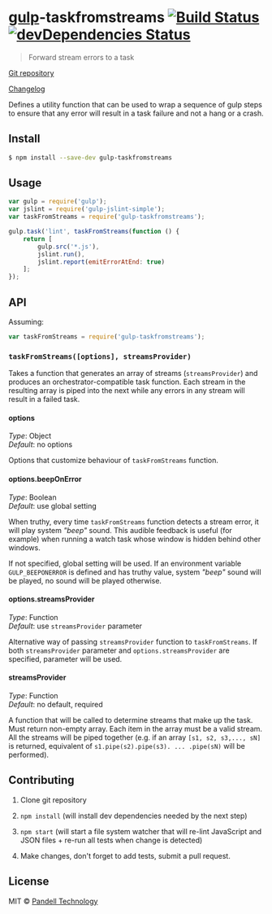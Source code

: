 # [gulp](http://gulpjs.com/)-taskfromstreams [![Build Status](https://travis-ci.org/pandell/gulp-taskfromstreams.svg?branch=master)](https://travis-ci.org/pandell/gulp-taskfromstreams) [![devDependencies Status](https://david-dm.org/pandell/gulp-taskfromstreams/dev-status.svg)](https://david-dm.org/pandell/gulp-taskfromstreams#info=devDependencies)

> Forward stream errors to a task

[Git repository](https://github.com/pandell/gulp-taskfromstreams)

[Changelog](https://github.com/pandell/gulp-taskfromstreams/releases)

Defines a utility function that can be used to wrap a sequence of gulp steps to ensure that any error will result in a task failure and not a hang or a crash.


## Install

```sh
$ npm install --save-dev gulp-taskfromstreams
```


## Usage

```js
var gulp = require('gulp');
var jslint = require('gulp-jslint-simple');
var taskFromStreams = require('gulp-taskfromstreams');

gulp.task('lint', taskFromStreams(function () {
    return [
        gulp.src('*.js'),
        jslint.run(),
        jslint.report(emitErrorAtEnd: true)
    ];
});
```


## API

Assuming:

```js
var taskFromStreams = require('gulp-taskfromstreams');
```

### `taskFromStreams([options], streamsProvider)`

Takes a function that generates an array of streams (`streamsProvider`) and produces an orchestrator-compatible task function. Each stream in the resulting array is piped into the next while any errors in any stream will result in a failed task.

#### options

_Type_: Object  
_Default_: no options

Options that customize behaviour of `taskFromStreams` function.

#### options.beepOnError

_Type_: Boolean  
_Default_: use global setting

When truthy, every time `taskFromStreams` function detects a stream error, it will play system _"beep"_ sound. This audible feedback is useful (for example) when running a watch task whose window is hidden behind other windows.

If not specified, global setting will be used. If an environment variable `GULP_BEEPONERROR` is defined and has truthy value, system _"beep"_ sound will be played, no sound will be played otherwise.

#### options.streamsProvider

_Type_: Function  
_Default_: use `streamsProvider` parameter

Alternative way of passing `streamsProvider` function to `taskFromStreams`. If both `streamsProvider` parameter and `options.streamsProvider` are specified, parameter will be used.

#### streamsProvider

_Type_: Function  
_Default_: no default, required

A function that will be called to determine streams that make up the task. Must return non-empty array. Each item in the array must be a valid stream. All the streams will be piped together (e.g. if an array `[s1, s2, s3,..., sN]` is returned, equivalent of `s1.pipe(s2).pipe(s3). ... .pipe(sN)` will be performed).


## Contributing

1. Clone git repository

2. `npm install` (will install dev dependencies needed by the next step)

3. `npm start` (will start a file system watcher that will re-lint JavaScript and JSON files + re-run all tests when change is detected)

4. Make changes, don't forget to add tests, submit a pull request.


## License

MIT © [Pandell Technology](http://pandell.com/)
